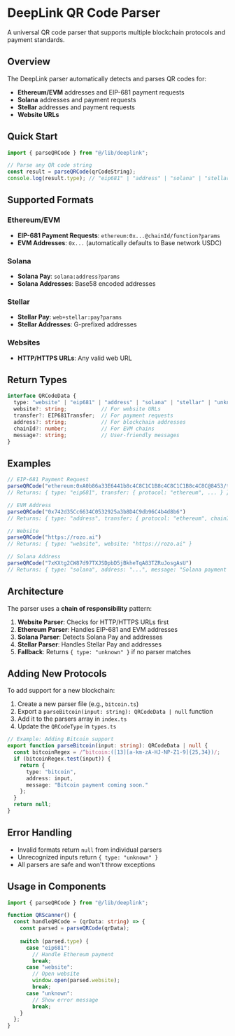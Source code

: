 # DeepLink QR Code Parser

A universal QR code parser that supports multiple blockchain protocols and payment standards.

## Overview

The DeepLink parser automatically detects and parses QR codes for:
- **Ethereum/EVM** addresses and EIP-681 payment requests
- **Solana** addresses and payment requests
- **Stellar** addresses and payment requests  
- **Website URLs**

## Quick Start

```typescript
import { parseQRCode } from "@/lib/deeplink";

// Parse any QR code string
const result = parseQRCode(qrCodeString);
console.log(result.type); // "eip681" | "address" | "solana" | "stellar" | "website" | "unknown"
```

## Supported Formats

### Ethereum/EVM
- **EIP-681 Payment Requests**: `ethereum:0x...@chainId/function?params`
- **EVM Addresses**: `0x...` (automatically defaults to Base network USDC)

### Solana
- **Solana Pay**: `solana:address?params`
- **Solana Addresses**: Base58 encoded addresses

### Stellar
- **Stellar Pay**: `web+stellar:pay?params`
- **Stellar Addresses**: G-prefixed addresses

### Websites
- **HTTP/HTTPS URLs**: Any valid web URL

## Return Types

```typescript
interface QRCodeData {
  type: "website" | "eip681" | "address" | "solana" | "stellar" | "unknown";
  website?: string;           // For website URLs
  transfer?: EIP681Transfer;  // For payment requests
  address?: string;           // For blockchain addresses
  chainId?: number;           // For EVM chains
  message?: string;           // User-friendly messages
}
```

## Examples

```typescript
// EIP-681 Payment Request
parseQRCode("ethereum:0xA0b86a33E6441b8c4C8C1C1B8c4C8C1C1B8c4C8C@8453/transfer?address=0x123...&uint256=1000000")
// Returns: { type: "eip681", transfer: { protocol: "ethereum", ... } }

// EVM Address
parseQRCode("0x742d35Cc6634C0532925a3b8D4C9db96C4b4d8b6")
// Returns: { type: "address", transfer: { protocol: "ethereum", chainId: 8453, ... } }

// Website
parseQRCode("https://rozo.ai")
// Returns: { type: "website", website: "https://rozo.ai" }

// Solana Address
parseQRCode("7xKXtg2CW87d97TXJSDpbD5jBkheTqA83TZRuJosgAsU")
// Returns: { type: "solana", address: "...", message: "Solana payment coming soon." }
```

## Architecture

The parser uses a **chain of responsibility** pattern:

1. **Website Parser**: Checks for HTTP/HTTPS URLs first
2. **Ethereum Parser**: Handles EIP-681 and EVM addresses
3. **Solana Parser**: Detects Solana Pay and addresses
4. **Stellar Parser**: Handles Stellar Pay and addresses
5. **Fallback**: Returns `{ type: "unknown" }` if no parser matches

## Adding New Protocols

To add support for a new blockchain:

1. Create a new parser file (e.g., `bitcoin.ts`)
2. Export a `parseBitcoin(input: string): QRCodeData | null` function
3. Add it to the parsers array in `index.ts`
4. Update the `QRCodeType` in `types.ts`

```typescript
// Example: Adding Bitcoin support
export function parseBitcoin(input: string): QRCodeData | null {
  const bitcoinRegex = /^bitcoin:([13][a-km-zA-HJ-NP-Z1-9]{25,34})/;
  if (bitcoinRegex.test(input)) {
    return {
      type: "bitcoin",
      address: input,
      message: "Bitcoin payment coming soon."
    };
  }
  return null;
}
```

## Error Handling

- Invalid formats return `null` from individual parsers
- Unrecognized inputs return `{ type: "unknown" }`
- All parsers are safe and won't throw exceptions

## Usage in Components

```typescript
import { parseQRCode } from "@/lib/deeplink";

function QRScanner() {
  const handleQRCode = (qrData: string) => {
    const parsed = parseQRCode(qrData);
    
    switch (parsed.type) {
      case "eip681":
        // Handle Ethereum payment
        break;
      case "website":
        // Open website
        window.open(parsed.website);
        break;
      case "unknown":
        // Show error message
        break;
    }
  };
}
``` 
